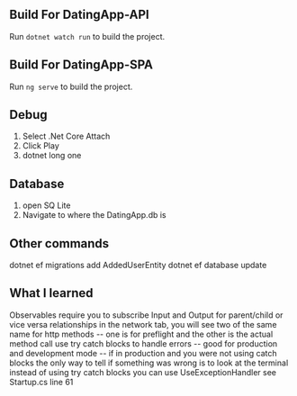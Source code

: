 ## Build For DatingApp-API

Run `dotnet watch run` to build the project. 

## Build For DatingApp-SPA

Run `ng serve` to build the project. 

## Debug

1. Select .Net Core Attach
2. Click Play
3. dotnet long one

## Database

1. open SQ Lite
2. Navigate to where the DatingApp.db is 

## Other commands
dotnet ef migrations add AddedUserEntity
dotnet ef database update

## What I learned
Observables require you to subscribe 
Input and Output for parent/child or vice versa relationships
in the network tab, you will see two of the same name for http methods -- one is for preflight and the other is the actual method call
use try catch blocks to handle errors -- good for production and development mode -- if in production and you were not using catch blocks the only way to tell if something was wrong is to look at the terminal 
instead of using try catch blocks you can use UseExceptionHandler see Startup.cs line 61
